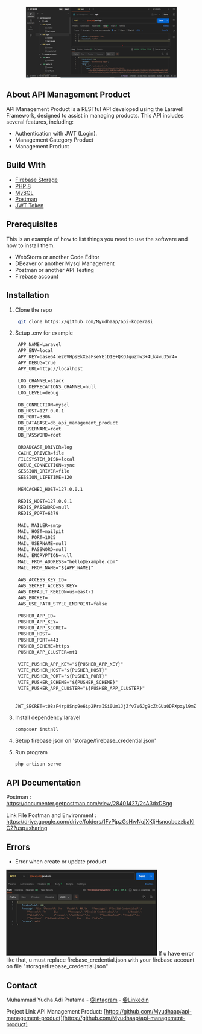 <p align="center">
    <a href="https://github.com/Myudhaap/api-management-product" target="_blank">
        <img src="resources\assets\home.png" width="400" alt="Laravel Logo">
    </a>
</p>

## About API Management Product

API Management Product is a RESTful API developed using the Laravel Framework, designed to assist in managing products. This API includes several features, including:

- Authentication with JWT (Login).
- Management Category Product
- Management Product

## Build With
- [Firebase Storage](https://firebase.google.com/?hl=id)
- [PHP 8](https://www.php.net/releases/8.0/en.php)
- [MySQL](https://www.mysql.com/)
- [Postman](https://www.postman.com/)
- [JWT Token](https://jwt.io/)

## Prerequisites

This is an example of how to list things you need to use the software and how to install them.

- WebStorm or another Code Editor
- DBeaver or another Mysql Management
- Postman or another API Testing
- Firebase account

## Installation
1. Clone the repo
   ```sh
    git clone https://github.com/Myudhaap/api-koperasi
   ```
2. Setup .env for example

   ```properties
    APP_NAME=Laravel
    APP_ENV=local
    APP_KEY=base64:e20VHpsEkXeaFseYEjD1E+QKOJguZnw3+4Lk4wu35r4=
    APP_DEBUG=true
    APP_URL=http://localhost

    LOG_CHANNEL=stack
    LOG_DEPRECATIONS_CHANNEL=null
    LOG_LEVEL=debug

    DB_CONNECTION=mysql
    DB_HOST=127.0.0.1
    DB_PORT=3306
    DB_DATABASE=db_api_management_product
    DB_USERNAME=root
    DB_PASSWORD=root
    
    BROADCAST_DRIVER=log
    CACHE_DRIVER=file
    FILESYSTEM_DISK=local
    QUEUE_CONNECTION=sync
    SESSION_DRIVER=file
    SESSION_LIFETIME=120
    
    MEMCACHED_HOST=127.0.0.1
    
    REDIS_HOST=127.0.0.1
    REDIS_PASSWORD=null
    REDIS_PORT=6379
    
    MAIL_MAILER=smtp
    MAIL_HOST=mailpit
    MAIL_PORT=1025
    MAIL_USERNAME=null
    MAIL_PASSWORD=null
    MAIL_ENCRYPTION=null
    MAIL_FROM_ADDRESS="hello@example.com"
    MAIL_FROM_NAME="${APP_NAME}"
    
    AWS_ACCESS_KEY_ID=
    AWS_SECRET_ACCESS_KEY=
    AWS_DEFAULT_REGION=us-east-1
    AWS_BUCKET=
    AWS_USE_PATH_STYLE_ENDPOINT=false
    
    PUSHER_APP_ID=
    PUSHER_APP_KEY=
    PUSHER_APP_SECRET=
    PUSHER_HOST=
    PUSHER_PORT=443
    PUSHER_SCHEME=https
    PUSHER_APP_CLUSTER=mt1
    
    VITE_PUSHER_APP_KEY="${PUSHER_APP_KEY}"
    VITE_PUSHER_HOST="${PUSHER_HOST}"
    VITE_PUSHER_PORT="${PUSHER_PORT}"
    VITE_PUSHER_SCHEME="${PUSHER_SCHEME}"
    VITE_PUSHER_APP_CLUSTER="${PUSHER_APP_CLUSTER}"
    
    JWT_SECRET=t08zF4rp8Snp9e6ip2PraISi0Um1JjZfv7V6Jg9cZtGUa0DPXpxyl9mZYU0PwWGa
   ```
3. Install dependency laravel
    ```properties
    composer install
    ```

4. Setup firebase json on 'storage/firebase_credential.json'


5. Run program
    ```properties
    php artisan serve
    ```

## API Documentation

Postman : https://documenter.getpostman.com/view/28401427/2sA3dxDBgg

Link File Postman and Environment : https://drive.google.com/drive/folders/1FvPjpzGsHwNqjXKljHsnoobczzbaKlC2?usp=sharing

## Errors 
- Error when create or update product
<img src="resources\assets\error-product-firebase.png" width="400" alt="Laravel Logo">
 If u have error like that, u must replace firebase_credential.json with your firebase account on file "storage/firebase_credential.json"


## Contact

Muhammad Yudha Adi Pratama -
[@Intagram](https://instagram.com/myudha_ap) -
[@Linkedin](https://www.linkedin.com/in/muhammad-yudha-adi-pratama-116433177/)


Project Link API Management Product: [https://github.com/Myudhaap/api-management-product](https://github.com/Myudhaap/api-management-product)
